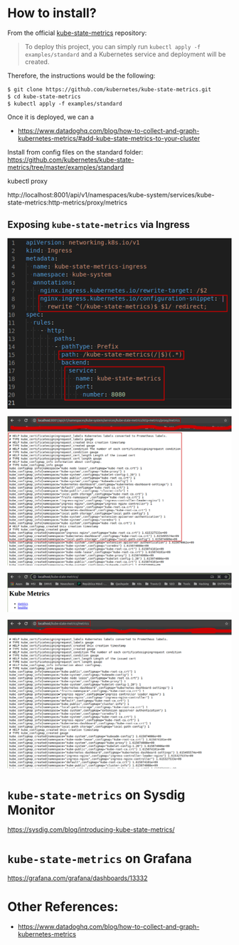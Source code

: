 # How to install?

<script src="https://gist.github.com/ryuzakyl/569b3b993d836344aaecdd21f6f22c7d.js"></script>

From the official [kube-state-metrics](https://github.com/kubernetes/kube-state-metrics) repository:
> To deploy this project, you can simply run `kubectl apply -f examples/standard` and a Kubernetes service and deployment will be created.

Therefore, the instructions would be the following:
```console
$ git clone https://github.com/kubernetes/kube-state-metrics.git
$ cd kube-state-metrics
$ kubectl apply -f examples/standard
```

Once it is deployed, we can a

* https://www.datadoghq.com/blog/how-to-collect-and-graph-kubernetes-metrics/#add-kube-state-metrics-to-your-cluster



Install from config files on the standard folder:
https://github.com/kubernetes/kube-state-metrics/tree/master/examples/standard


kubectl proxy

http://localhost:8001/api/v1/namespaces/kube-system/services/kube-state-metrics:http-metrics/proxy/metrics

## Exposing `kube-state-metrics` via Ingress

![yaml-config-file.png](assets/images/yaml-config-file.png)

![kube-state-metrics-proxy.png](assets/images/kube-state-metrics-proxy.png)

![kube-state-metrics-svc-home.png](assets/images/kube-state-metrics-svc-home.png)

![kube-state-metrics-ingress.png](assets/images/kube-state-metrics-ingress.png)

# `kube-state-metrics` on Sysdig Monitor

https://sysdig.com/blog/introducing-kube-state-metrics/

# `kube-state-metrics` on Grafana

https://grafana.com/grafana/dashboards/13332

# Other References:
* https://www.datadoghq.com/blog/how-to-collect-and-graph-kubernetes-metrics